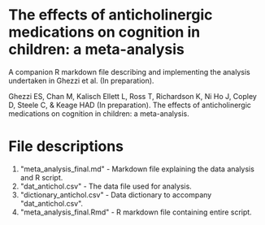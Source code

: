 # The effects of anticholinergic medications on cognition in children: a meta-analysis

A companion R markdown file describing and implementing the analysis undertaken in Ghezzi et al. (In preparation). 

Ghezzi ES, Chan M, Kalisch Ellett L, Ross T, Richardson K, Ni Ho J, Copley D, Steele C, & Keage HAD (In preparation). The effects of anticholinergic medications on cognition in children: a meta-analysis.

# File descriptions
1. "meta_analysis_final.md" - Markdown file explaining the data analysis and R script.
2. "dat_antichol.csv" - The data file used for analysis. 
3. "dictionary_antichol.csv" - Data dictionary to accompany "dat_antichol.csv".
4. "meta_analysis_final.Rmd" - R markdown file containing entire script.
